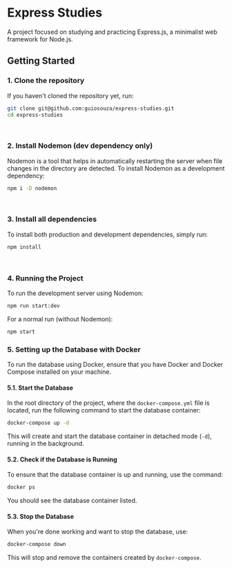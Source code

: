 # Express Studies

A project focused on studying and practicing Express.js, a minimalist web framework for Node.js.

## Getting Started

### 1. Clone the repository

If you haven't cloned the repository yet, run:

```bash
git clone git@github.com:guiosouza/express-studies.git
cd express-studies
```
<br>

### 2. Install Nodemon (dev dependency only)

Nodemon is a tool that helps in automatically restarting the server when file changes in the directory are detected. To install Nodemon as a development dependency:

```bash
npm i -D nodemon
```
<br>

### 3. Install all dependencies

To install both production and development dependencies, simply run:

```bash
npm install
```
<br>

### 4. Running the Project

To run the development server using Nodemon:

```bash
npm run start:dev
```

For a normal run (without Nodemon):

```bash
npm start
```

### 5. Setting up the Database with Docker

To run the database using Docker, ensure that you have Docker and Docker Compose installed on your machine.

#### 5.1. Start the Database

In the root directory of the project, where the `docker-compose.yml` file is located, run the following command to start the database container:

```bash
docker-compose up -d
```

This will create and start the database container in detached mode (`-d`), running in the background.

#### 5.2. Check if the Database is Running

To ensure that the database container is up and running, use the command:

```bash
docker ps
```

You should see the database container listed.

#### 5.3. Stop the Database

When you're done working and want to stop the database, use:

```bash
docker-compose down
```

This will stop and remove the containers created by `docker-compose`.
